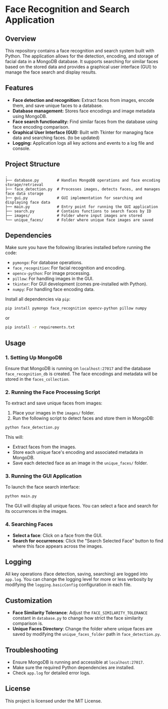# Face Recognition and Search Application

## Overview
This repository contains a face recognition and search system built with Python. The application allows for the detection, encoding, and storage of facial data in a MongoDB database. It supports searching for similar faces based on the stored data and provides a graphical user interface (GUI) to manage the face search and display results. 

## Features
- **Face detection and recognition:** Extract faces from images, encode them, and save unique faces to a database.
- **Database management:** Stores face encodings and image metadata using MongoDB.
- **Face search functionality:** Find similar faces from the database using face encoding comparison.
- **Graphical User Interface (GUI):** Built with Tkinter for managing face data and searching faces. (to be updated)
- **Logging:** Application logs all key actions and events to a log file and console.

## Project Structure

```
.
├── database.py        # Handles MongoDB operations and face encoding storage/retrieval
├── face_detection.py  # Processes images, detects faces, and manages face data storage
├── gui.py             # GUI implementation for searching and displaying face data
├── main.py            # Entry point for running the GUI application
├── search.py          # Contains functions to search faces by ID
├── images/            # Folder where input images are stored
└── unique_faces/      # Folder where unique face images are saved
```

## Dependencies
Make sure you have the following libraries installed before running the code:
- `pymongo`: For database operations.
- `face_recognition`: For facial recognition and encoding.
- `opencv-python`: For image processing.
- `pillow`: For handling images in the GUI.
- `tkinter`: For GUI development (comes pre-installed with Python).
- `numpy`: For handling face encoding data.

Install all dependencies via `pip`:

```bash
pip install pymongo face_recognition opencv-python pillow numpy
```

or 

```bash
pip install -r requirements.txt
```

## Usage

### 1. Setting Up MongoDB
Ensure that MongoDB is running on `localhost:27017` and the database `face_recognition_db` is created. The face encodings and metadata will be stored in the `faces_collection`.

### 2. Running the Face Processing Script
To extract and save unique faces from images:

1. Place your images in the `images/` folder.
2. Run the following script to detect faces and store them in MongoDB:

```bash
python face_detection.py
```

This will:
- Extract faces from the images.
- Store each unique face's encoding and associated metadata in MongoDB.
- Save each detected face as an image in the `unique_faces/` folder.

### 3. Running the GUI Application
To launch the face search interface:

```bash
python main.py
```

The GUI will display all unique faces. You can select a face and search for its occurrences in the images.

### 4. Searching Faces
- **Select a face**: Click on a face from the GUI.
- **Search for occurrences**: Click the "Search Selected Face" button to find where this face appears across the images.

## Logging
All key operations (face detection, saving, searching) are logged into `app.log`. You can change the logging level for more or less verbosity by modifying the `logging.basicConfig` configuration in each file.

## Customization

- **Face Similarity Tolerance**: Adjust the `FACE_SIMILARITY_TOLERANCE` constant in `database.py` to change how strict the face similarity comparison is.
- **Unique Faces Directory**: Change the folder where unique faces are saved by modifying the `unique_faces_folder` path in `face_detection.py`.

## Troubleshooting
- Ensure MongoDB is running and accessible at `localhost:27017`.
- Make sure the required Python dependencies are installed.
- Check `app.log` for detailed error logs.

## License
This project is licensed under the MIT License.